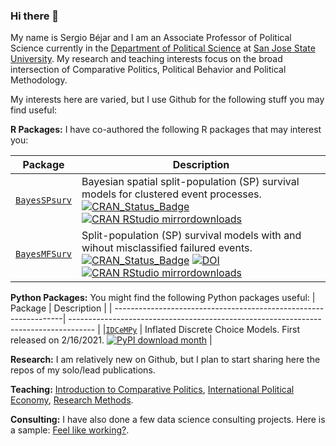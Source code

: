 ### Hi there 👋

My name is Sergio Béjar and I am an Associate Professor of Political Science currently in the [Department of Political Science](https://www.sjsu.edu/polisci/) at [San Jose State University](https://sjsu.edu/).  My research and teaching interests focus on the broad intersection of Comparative Politics, Political Behavior and Political Methodology. 

My interests here are varied, but I use Github for the following stuff you may find useful:

**R Packages:** I have co-authored the following R packages that may interest you:

| Package                                                          | Description                                                                          |
| -----------------------------------------------------------------| ------------------------------------------------------------------------------------ |
| [`BayesSPsurv`](https://github.com/Nicolas-Schmidt/BayesSPsurv)  | Bayesian spatial split-population (SP) survival models for clustered event processes. [![CRAN\_Status\_Badge](https://www.r-pkg.org/badges/version/BayesSPsurv)](https://cran.r-project.org/package=BayesSPsurv) [![CRAN RStudio mirrordownloads](https://cranlogs.r-pkg.org/badges/grand-total/BayesSPsurv?color=blue)](https://www.r-pkg.org/pkg/BayesMFSurv)|
| [`BayesMFSurv`](https://github.com/Nicolas-Schmidt/BayesMFSurv)  | Split-population (SP) survival models with and wihout misclassified failured events. [![CRAN\_Status\_Badge](https://www.r-pkg.org/badges/version/BayesMFSurv)](https://cran.r-project.org/package=BayesMFSurv) [![DOI](https://joss.theoj.org/papers/10.21105/joss.02164/status.svg)](https://doi.org/10.21105/joss.02164) [![CRAN RStudio mirrordownloads](https://cranlogs.r-pkg.org/badges/grand-total/BayesMFSurv?color=blue)](https://www.r-pkg.org/pkg/BayesMFSurv)

**Python Packages:** You might find the following Python packages useful:
| Package                                                          | Description                                                                          |
| -----------------------------------------------------------------| ------------------------------------------------------------------------------------ |
|[`IDCeMPy`](https://pypi.org/project/idcempy/)                    | Inflated Discrete Choice Models. First released on 2/16/2021. [![PyPI download month](https://img.shields.io/pypi/dm/IDCeMPy.svg)](https://pypi.python.org/pypi/IDCeMPy/)                                                  |

**Research:** I am relatively new on Github, but I plan to start sharing here the repos of my solo/lead publications. 

**Teaching:** [Introduction to Comparative Politics](https://github.com/Sergio-Bejar/POLS2), [International Political Economy](https://github.com/Sergio-Bejar/POLS155), [Research Methods](https://github.com/Sergio-Bejar/POLS100M). 

**Consulting:** I have also done a few data science consulting projects.  Here is a sample: [Feel like working?](http://www.sergiobejar.com/consultingdata-science.html).
